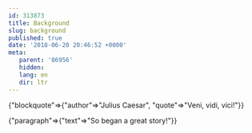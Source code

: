 ```yaml
---
id: 313873
title: Background
slug: background
published: true
date: '2018-06-20 20:46:52 +0000'
meta:
   parent: '86956'
   hidden: 
   lang: en
   dir: ltr
---
```


{"blockquote"=>{"author"=>"Julius Caesar", "quote"=>"Veni, vidi, vici!"}}

{"paragraph"=>{"text"=>"So began a great story!"}}